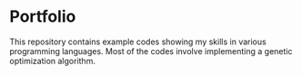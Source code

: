 # Portfolio
This repository contains example codes showing my skills in various programming languages. Most of the codes involve implementing a genetic optimization algorithm.

